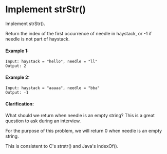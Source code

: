 
# Implement strStr()

Implement strStr().

Return the index of the first occurrence of needle in haystack, or -1 if needle is not part of haystack.

#### Example 1:
```
Input: haystack = "hello", needle = "ll"
Output: 2
```

#### Example 2:
```
Input: haystack = "aaaaa", needle = "bba"
Output: -1
```

#### Clarification:
What should we return when needle is an empty string? This is a great question to ask during an interview.

For the purpose of this problem, we will return 0 when needle is an empty string. 

This is consistent to C's strstr() and Java's indexOf().
